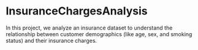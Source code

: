 # InsuranceChargesAnalysis
In this project, we analyze an insurance dataset to understand the relationship between customer demographics (like age, sex, and smoking status) and their insurance charges.
